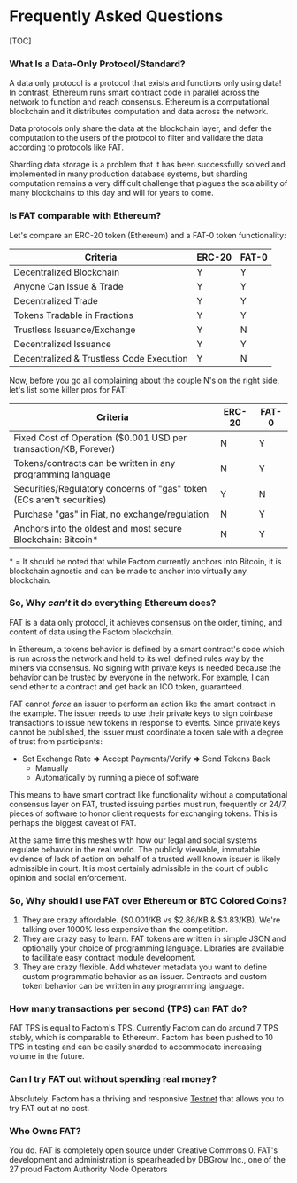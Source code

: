 # Frequently Asked Questions

[TOC]

### What Is a Data-Only Protocol/Standard?

A data only protocol is a protocol that exists and functions only using
data! In contrast, Ethereum runs smart contract code in parallel across the
network to function and reach consensus. Ethereum is a computational blockchain
and it distributes computation and data across the network.

Data protocols only share the data at the blockchain layer, and defer the
computation to the users of the protocol to filter and validate the data
according to protocols like FAT.

Sharding data storage is a problem that it has been successfully solved and
implemented in many production database systems, but sharding computation
remains a very difficult challenge that plagues the scalability of many
blockchains to this day and will for years to come.


### Is FAT comparable with Ethereum?

Let's compare an ERC-20 token (Ethereum) and a FAT-0 token functionality:

| Criteria                                 | ERC-20 | FAT-0 |
| ---------------------------------------- | ------ | ----- |
| Decentralized Blockchain                 | Y      | Y     |
| Anyone Can Issue & Trade                 | Y      | Y     |
| Decentralized Trade                      | Y      | Y     |
| Tokens Tradable in Fractions             | Y      | Y     |
| Trustless Issuance/Exchange              | Y      | N     |
| Decentralized Issuance                   | Y      | Y     |
| Decentralized & Trustless Code Execution | Y      | N     |

Now, before you go all complaining about the couple N's on the right side,
let's list some killer pros for FAT:

| Criteria                                                     | ERC-20 | FAT-0 |
| ------------------------------------------------------------ | ------ | ----- |
| Fixed Cost of Operation ($0.001 USD per transaction/KB, Forever) | N      | Y     |
| Tokens/contracts can be written in any programming language  | N      | Y     |
| Securities/Regulatory concerns of "gas" token (ECs aren't securities) | Y      | N     |
| Purchase "gas" in Fiat, no exchange/regulation               | N      | Y     |
| Anchors into the oldest and most secure Blockchain: Bitcoin* | N      | Y     |

\* =  It should be noted that while Factom currently anchors into Bitcoin, it is blockchain agnostic and can be made to anchor into virtually any blockchain.



### So, Why _can't_ it do everything Ethereum does?

FAT is a data only protocol, it achieves consensus on the order, timing, and
content of data using the Factom blockchain.

In Ethereum, a tokens behavior is defined by a smart contract's
code which is run across the network and held to its well defined rules way by the miners via consensus. No signing with private keys is needed because the behavior can be trusted by everyone in
the network. For example, I can send ether to a contract and get back an ICO token,
guaranteed.

FAT cannot _force_ an issuer to perform an action like the smart contract in
the example. The issuer needs to use their private keys to sign coinbase
transactions to issue new tokens in response to events. Since private keys
cannot be published, the issuer must coordinate a token sale with a degree of
trust from participants:

- Set Exchange Rate **=>** Accept Payments/Verify **=>** Send Tokens Back
  - Manually
  - Automatically by running a piece of software

This means to have smart contract like functionality without a computational
consensus layer on FAT, trusted issuing parties must run, frequently or 24/7,
pieces of software to honor client requests for exchanging tokens.  This is
perhaps the biggest caveat of FAT.

At the same time this meshes with how our legal and social systems regulate
behavior in the real world. The publicly viewable, immutable evidence of lack
of action on behalf of a trusted well known issuer is likely admissible in
court. It is most certainly admissible in the court of public opinion and social enforcement.


### So, Why should I use FAT over Ethereum or BTC Colored Coins?

1. They are crazy affordable. ($0.001/KB vs \$2.86/KB & \$3.83/KB). We're
   talking over 1000% less expensive than the competition.
2. They are crazy easy to learn. FAT tokens are written in simple JSON and
   optionally your choice of programming language. Libraries are available to
facilitate easy contract module development.
3. They are crazy flexible. Add whatever metadata you want to define custom
   programmatic behavior as an issuer. Contracts and custom token behavior can be written in any programming language.


### How many transactions per second (TPS) can FAT do?

FAT TPS is equal to Factom's TPS. Currently Factom can do around 7 TPS stably,
which is comparable to Ethereum. Factom has been pushed to 10 TPS  in testing and can be easily sharded to accommodate increasing volume in the future.


### Can I try FAT out without spending real money?

Absolutely. Factom has a thriving and responsive [Testnet](http://www.factom-testnet.com/Introduction) that allows you
to try FAT out at no cost.


### Who Owns FAT?

You do. FAT is completely open source under Creative Commons 0. FAT's
development and administration is spearheaded by DBGrow Inc., one of the 27
proud Factom Authority Node Operators